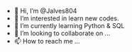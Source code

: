- 👋 Hi, I’m @Jalves804
- 👀 I’m interested in learn new codes.
- 🌱 I’m currently learning Python & SQL
- 💞️ I’m looking to collaborate on ...
- 📫 How to reach me ...

<!---
Jalves804/Jalves804 is a ✨ special ✨ repository because its `README.md` (this file) appears on your GitHub profile.
You can click the Preview link to take a look at your changes.
--->
